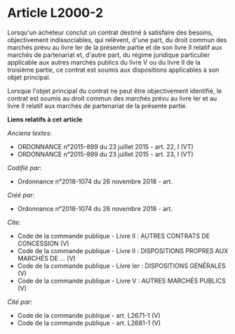 # Article L2000-2

Lorsqu'un acheteur conclut un contrat destiné à satisfaire des besoins, objectivement indissociables, qui relèvent, d'une
part, du droit commun des marchés prévu au livre Ier de la présente partie et de son livre II relatif aux marchés de
partenariat et, d'autre part, du régime juridique particulier applicable aux autres marchés publics du livre V ou du livre II
de la troisième partie, ce contrat est soumis aux dispositions applicables à son objet principal. 

Lorsque l'objet principal du contrat ne peut être objectivement identifié, le contrat est soumis au droit commun des marchés
prévu au livre Ier et au livre II relatif aux marchés de partenariat de la présente partie.

**Liens relatifs à cet article**

_Anciens textes_:

  - ORDONNANCE n°2015-899 du 23 juillet 2015 - art. 22, I (VT)
  - ORDONNANCE n°2015-899 du 23 juillet 2015 - art. 23, I (VT)

_Codifié par_:

  - Ordonnance n°2018-1074 du 26 novembre 2018 - art.

_Créé par_:

  - Ordonnance n°2018-1074 du 26 novembre 2018 - art.

_Cite_:

  - Code de la commande publique -  Livre II : AUTRES CONTRATS DE CONCESSION (V)
  - Code de la commande publique -  Livre II : DISPOSITIONS PROPRES AUX MARCHÉS DE ... (V)
  - Code de la commande publique -  Livre Ier : DISPOSITIONS GÉNÉRALES (V)
  - Code de la commande publique -  Livre V : AUTRES MARCHÉS PUBLICS (V)

_Cité par_:

  - Code de la commande publique - art. L2671-1 (V)
  - Code de la commande publique - art. L2681-1 (V)
